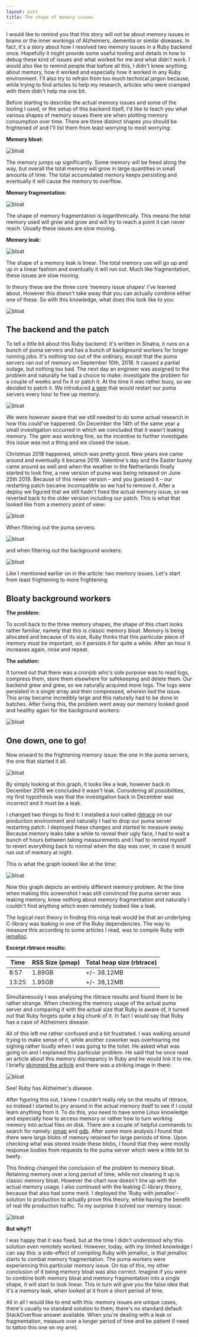 ```yaml
---
layout: post
title: The shape of memory issues
---
```


I would like to remind you that this story will not be about memory issues in brains or the inner workings of Alzheimers, dementia or similar diseases. In fact, it's a story about how I resolved two memory issues in a Ruby backend once. Hopefully it might provide some useful tooling and details in how to debug these kind of issues and what worked for me and what didn't work. I would also like to remind people that before all this, I didn't knew anything about memory, how it worked and especially how it worked in any Ruby environment. I'll also try to refrain from too much technical jargon because, while trying to find articles to help my research, articles who were cramped with them didn't help me one bit.

Before starting to describe the actual memory issues and some of the tooling I used, or the setup of this backend itself, I'd like to teach you what various shapes of memory issues there are when plotting memory consumption over time. There are three distinct shapes you should be frightened of and I'll list them from least worrying to most worrying:

**Memory bloat:**

![bloat](/img/1/1.png)

The memory jumps up significantly. Some memory will be freed along the way, but overall the total memory will grow in large quantities in small amounts of time. The total accumulated memory keeps persisting and eventually it will cause the memory to overflow.

**Memory fragmentation:**

![bloat](/img/1/2.png)

The shape of memory fragmentation is logarithmically. This means the total memory used will grow and grow and will try to reach a point it can never reach. Usually these issues are slow moving.

**Memory leak:**

![bloat](/img/1/3.png)

The shape of a memory leak is linear. The total memory use will go up and up in a linear fashion and eventually it will run out. Much like fragmentation, these issues are slow moving.

In theory these are the three core ‘memory issue shapes' I've learned about. However this doesn't take away that you can actually combine either one of these. So with this knowledge, what does this look like to you:

![bloat](/img/1/4.png)

## The backend and the patch

To tell a little bit about this Ruby backend: it's written in Sinatra, it runs on a bunch of puma servers and has a bunch of background workers for longer running jobs. It's nothing too out of the ordinary, except that the puma servers ran out of memory on September 10th, 2018. It caused a partial outage, but nothing too bad. The next day an engineer was assigned to the problem and naturally he had a choice to make: investigate the problem for a couple of weeks and fix it or patch it. At the time it was rather busy, so we decided to patch it. We introduced [a gem](https://github.com/schneems/puma_worker_killer) that would restart our puma servers every hour to free up memory.

![bloat](/img/1/5.png)

We were however aware that we still needed to do some actual research in how this could've happened. On December the 14th of the same year a small investigation occurred in which we concluded that it wasn't leaking memory. The gem was working fine, so the incentive to further investigate this issue was not a thing and we closed the issue.

Christmas 2018 happened, which was pretty good. New years eve came around and eventually it became 2019. Valentine's day and the Easter bunny came around as well and when the weather in the Netherlands finally started to look fine, a new version of puma was being released on June 25th 2019. Because of this newer version – and you guessed it – our restarting patch became incompatible so we had to remove it. After a deploy we figured that we still hadn't fixed the actual memory issue, so we reverted back to the older version including our patch. This is what that looked like from a memory point of view:

![bloat](/img/1/6.png)

When filtering out the puma servers:

![bloat](/img/1/8.png)

and when filtering out the background workers:

![bloat](/img/1/7.png)

Like I mentioned earlier on in the article: two memory issues. Let's start from least frightening to more frightening.

## Bloaty background workers

**The problem:**

To scroll back to the three memory shapes, the shape of this chart looks rather familiar, namely that this is classic memory bloat. Memory is being allocated and because of its size, Ruby thinks that this particular piece of memory must be important, so it persists it for quite a while. After an hour it increases again, rinse and repeat.

**The solution:**

It turned out that there was a cronjob who's sole purpose was to read logs, compress them, store them elsewhere for safekeeping and delete them. Our backend grew and grew, so we naturally acquired more logs. The logs were persisted in a single array and then compressed, wherein lied the issue. This array became incredibly large and this naturally had to be done in batches. After fixing this, the problem went away our memory looked good and healthy again for the background workers:

![bloat](/img/1/9.png)

## One down, one to go!

Now onward to the frightening memory issue: the one in the puma servers; the one that started it all.

![bloat](/img/1/4.png)

By simply looking at this graph, it looks like a leak, however back in December 2018 we concluded it wasn't leak. Considering all possibilities, my first hypothesis was that the investigation back in December was incorrect and it must be a leak.

I changed two things to find it: I installed a tool called [rbtrace](https://github.com/tmm1/rbtrace) on our production environment and naturally I had to drop our puma server restarting patch. I deployed these changes and started to measure away. Because memory leaks take a while to reveal their ugly face, I had to wait a bunch of hours between taking measurements and I had to remind myself to revert everything back to normal when the day was over, in case it would run out of memory at night.

This is what the graph looked like at the time:

![bloat](/img/1/13.png)

Now this graph depicts an entirely different memory problem. At the time when making this screenshot I was still convinced the puma server was leaking memory, knew nothing about memory fragmentation and naturally I couldn't find anything which even remotely looked like a leak.

The logical next theory in finding this ninja leak would be that an underlying C-library was leaking in one of the Ruby dependencies. The way to measure this according to some articles I read, was to compile Ruby with [jemalloc](http://jemalloc.net/).

**Excerpt rbtrace results:**

Time   | RSS Size (pmap) | Total heap size (rbtrace)
-------|-----------------|---------------------------
 8:57  | 1.89GB          | +/- 38.12MB
 13:25 | 1.95GB          | +/- 38,12MB

Simultaneously I was analysing the rbtrace results and found them to be rather strange. When checking the memory usage of the actual puma server and comparing it with the actual size that Ruby is aware of, it turned out that Ruby forgets quite a big chunk of it. In fact I would say that Ruby has a case of Alzheimers disease.

All of this left me rather confused and a bit frustrated. I was walking around trying to make sense of it, while another coworker was overhearing me sighing rather loudly when I was going to the toilet. He asked what was going on and I explained this particular problem. He said that he once read an article about this memory discrepancy in Ruby and he would link it to me. I briefly [skimmed the article](https://www.joyfulbikeshedding.com/blog/2019-03-14-what-causes-ruby-memory-bloat.html) and there was a striking image in there:

![bloat](/img/1/11.png)

See! Ruby has Alzheimer's disease.

After figuring this out, I knew I couldn't really rely on the results of rbtrace, so instead I started to pry around in the actual memory itself to see if I could learn anything from it. To do this, you need to have some Linux knowledge and especially how to access memory or rather how to turn working memory into actual files on disk. There are a couple of helpful commands to search for namely: [pmap](https://linux.die.net/man/1/pmap) and [gdb](https://www.gnu.org/software/gdb/). After some more analysis I found that there were large blobs of memory retained for large periods of time. Upon checking what was stored inside these blobs, I found that they were mostly response bodies from requests to the puma server which were a little bit to beefy.

This finding changed the conclusion of the problem to memory bloat. Retaining memory over a long period of time, while not cleaning it up is classic memory bloat. However the chart now doesn't line up with the actual memory usage. I also continued with the leaking C-library theory, because that also had some merit. I deployed the 'Ruby with jemalloc'-solution to production to actually prove this theory, while having the benefit of real life production traffic. To my surprise it solved our memory issue:

![bloat](/img/1/12.png)

**But why?!**

I was happy that it was fixed, but at the time I didn't understood why this solution even remotely worked. However, today, with my limited knowledge I can say this: a side-effect of compiling Ruby with jemalloc, is that jemalloc starts to combat memory fragmentation. The puma workers were experiencing this particular memory issue. On top of this, my other conclusion of it being memory bloat was also correct. Imagine if you were to combine both memory bloat and memory fragmentation into a single shape, it will start to look linear. This in turn will give you the false idea that it's a memory leak, when looked at it from a short period of time.

All in all I would like to end with this: memory issues are unique cases, there's usually no standard solution to them; there's no standard default StackOverflow answer available. When you're dealing with a leak or fragmentation, measure over a longer period of time and be patient (I need to tattoo this one on my arm).

